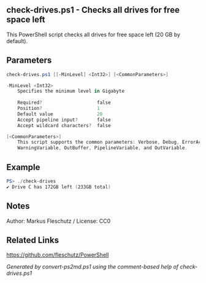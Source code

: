 ## check-drives.ps1 - Checks all drives for free space left

This PowerShell script checks all drives for free space left (20 GB by default).

## Parameters
```powershell
check-drives.ps1 [[-MinLevel] <Int32>] [<CommonParameters>]

-MinLevel <Int32>
    Specifies the minimum level in Gigabyte
    
    Required?                    false
    Position?                    1
    Default value                20
    Accept pipeline input?       false
    Accept wildcard characters?  false

[<CommonParameters>]
    This script supports the common parameters: Verbose, Debug, ErrorAction, ErrorVariable, WarningAction, 
    WarningVariable, OutBuffer, PipelineVariable, and OutVariable.
```

## Example
```powershell
PS> ./check-drives
✔️ Drive C has 172GB left (233GB total)

```

## Notes
Author: Markus Fleschutz / License: CC0

## Related Links
https://github.com/fleschutz/PowerShell

*Generated by convert-ps2md.ps1 using the comment-based help of check-drives.ps1*

